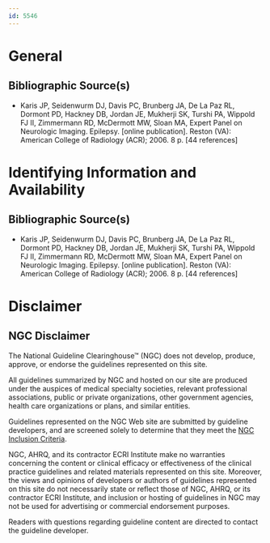 ```yaml
---
id: 5546
---
```


# General

## Bibliographic Source(s)

- Karis JP, Seidenwurm DJ, Davis PC, Brunberg JA, De La Paz RL, Dormont PD, Hackney DB, Jordan JE, Mukherji SK, Turshi PA, Wippold FJ II, Zimmermann RD, McDermott MW, Sloan MA, Expert Panel on Neurologic Imaging. Epilepsy. [online publication]. Reston (VA): American College of Radiology (ACR); 2006. 8 p. [44 references]

# Identifying Information and Availability

## Bibliographic Source(s)

- Karis JP, Seidenwurm DJ, Davis PC, Brunberg JA, De La Paz RL, Dormont PD, Hackney DB, Jordan JE, Mukherji SK, Turshi PA, Wippold FJ II, Zimmermann RD, McDermott MW, Sloan MA, Expert Panel on Neurologic Imaging. Epilepsy. [online publication]. Reston (VA): American College of Radiology (ACR); 2006. 8 p. [44 references]

# Disclaimer

## NGC Disclaimer

The National Guideline Clearinghouse™ (NGC) does not develop, produce, approve, or endorse the guidelines represented on this site.

All guidelines summarized by NGC and hosted on our site are produced under the auspices of medical specialty societies, relevant professional associations, public or private organizations, other government agencies, health care organizations or plans, and similar entities.

Guidelines represented on the NGC Web site are submitted by guideline developers, and are screened solely to determine that they meet the [NGC Inclusion Criteria](/help-and-about/summaries/inclusion-criteria).

NGC, AHRQ, and its contractor ECRI Institute make no warranties concerning the content or clinical efficacy or effectiveness of the clinical practice guidelines and related materials represented on this site. Moreover, the views and opinions of developers or authors of guidelines represented on this site do not necessarily state or reflect those of NGC, AHRQ, or its contractor ECRI Institute, and inclusion or hosting of guidelines in NGC may not be used for advertising or commercial endorsement purposes.

Readers with questions regarding guideline content are directed to contact the guideline developer.

